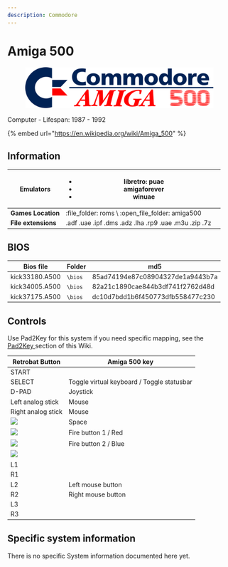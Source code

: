 ```yaml
---
description: Commodore
---
```


# Amiga 500

<figure><img src="https://raw.githubusercontent.com/fabricecaruso/es-theme-carbon/5149a33eed46b2af638b06119397d4023b75131f/art/logos/amiga500.svg" alt=""><figcaption></figcaption></figure>

Computer - Lifespan: 1987 - 1992

{% embed url="https://en.wikipedia.org/wiki/Amiga_500" %}

## Information

| **Emulators**       | <ul><li>libretro: puae</li><li>amigaforever</li><li>winuae</li></ul> |   |
| ------------------- | -------------------------------------------------------------------- | - |
| **Games Location**  | :file\_folder: roms \ :open\_file\_folder: amiga500                  |   |
| **File extensions** | .adf .uae .ipf .dms .adz .lha .rp9 .uae .m3u .zip .7z                |   |

## BIOS

| Bios file      | Folder  | md5                              |
| -------------- | ------- | -------------------------------- |
| kick33180.A500 | `\bios` | 85ad74194e87c08904327de1a9443b7a |
| kick34005.A500 | `\bios` | 82a21c1890cae844b3df741f2762d48d |
| kick37175.A500 | `\bios` | dc10d7bdd1b6f450773dfb558477c230 |

## Controls

Use Pad2Key for this system if you need specific mapping, see the [Pad2Key ](../../../controllers/pad2key.md)section of this Wiki.

| Retrobat Button                                       | Amiga 500 key                              |
| ----------------------------------------------------- | ------------------------------------------ |
| START                                                 |                                            |
| SELECT                                                | Toggle virtual keyboard / Toggle statusbar |
| D-PAD                                                 | Joystick                                   |
| Left analog stick                                     | Mouse                                      |
| Right analog stick                                    | Mouse                                      |
| ![](<../../../.gitbook/assets/image (2) (1) (1).png>) | Space                                      |
| ![](<../../../.gitbook/assets/image (1) (2) (1).png>) | Fire button 1 / Red                        |
| ![](<../../../.gitbook/assets/image (4) (1).png>)     | Fire button 2 / Blue                       |
| ![](<../../../.gitbook/assets/image (3) (1) (2).png>) |                                            |
| L1                                                    |                                            |
| R1                                                    |                                            |
| L2                                                    | Left mouse button                          |
| R2                                                    | Right mouse button                         |
| L3                                                    |                                            |
| R3                                                    |                                            |

## Specific system information

There is no specific System information documented here yet.
